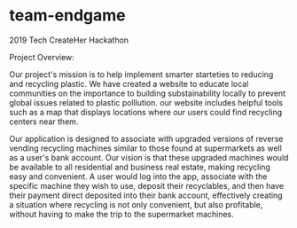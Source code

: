 # team-endgame
2019 Tech CreateHer Hackathon

Project Overview:

Our project's mission is to help implement smarter starteties to reducing and recycling plastic. We have created a website to educate local communities on the importance to building substainability locally to prevent global issues related to plastic polllution. 
our website includes helpful tools such as a map that displays locations where our users could find recycling centers near them. 

Our application is designed to associate with upgraded versions of reverse vending recycling machines similar to those found at supermarkets as well as a user's bank account.  Our vision is that these upgraded machines would be available to all residential and 
business real estate, making recycling easy and convenient. A user would log into the app, associate with the specific machine they wish to use, deposit their recyclables, and then have their payment direct deposited into their bank account, effectively creating 
a situation where recycling is not only convenient, but also profitable, without having to make the trip to the supermarket machines.  

